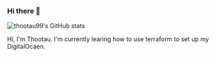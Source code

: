 ### Hi there 👋

<!--
**thootau99/thootau99** is a ✨ _special_ ✨ repository because its `README.md` (this file) appears on your GitHub profile.

Here are some ideas to get you started:

- 🔭 I’m currently working on ...
- 🌱 I’m currently learning ...
- 👯 I’m looking to collaborate on ...
- 🤔 I’m looking for help with ...
- 💬 Ask me about ...
- 📫 How to reach me: ...
- 😄 Pronouns: ...
- ⚡ Fun fact: ...
-->
![thootau99's GitHub stats](https://github-readme-stats.vercel.app/api?username=thootau99&show_icons=true&theme=radical)

Hi, I'm Thootau.
I'm currently learing how to use terraform to set up my DigitalOcaen. 
